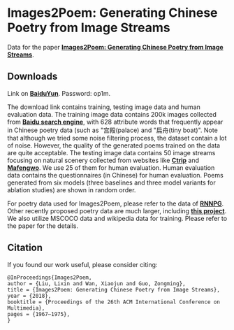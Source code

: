 # Images2Poem: Generating Chinese Poetry from Image Streams
Data for the paper [**Images2Poem: Generating Chinese Poetry from Image Streams**](https://dl.acm.org/doi/10.1145/3240508.3241910).

## Downloads
Link on [**BaiduYun**](https://pan.baidu.com/s/1r5e4z0CtnH0AfAMXPOhNXg). Password: op1m.

The download link contains training, testing image data and human evaluation data. 
The training image data contains 200k images collected from [**Baidu search engine**](http://image.baidu.com/), with 628 attribute words that frequently appear in Chinese poetry data (such as "宫殿(palace) and "扁舟(tiny boat)". Note that although we tried some noise filtering process, the dataset contain a lot of noise. However, the quality of the generated poems trained on the data are quite acceptable.
The testing image data contains 50 image streams focusing on natural scenery collected from websites like [**Ctrip**](http://Ctrip.com) and [**Mafengwo**](http://Mafengwo.cn). We use 25 of them for human evaluation.
Human evaluation data contains the questionnaires (in Chinese) for human evaluation. Poems generated from six models (three baselines and three model variants for ablation studies) are shown in random order.

For poetry data used for Images2Poem, please refer to the data of [**RNNPG**](https://github.com/XingxingZhang/rnnpg). Other recently proposed poetry data are much larger, including [**this project**](https://github.com/chinese-poetry/chinese-poetry).
We also utilize MSCOCO data and wikipedia data for training. Please refer to the paper for the details.

## Citation
If you found our work useful, please consider citing:
```
@InProceedings{Images2Poem,
author = {Liu, Lixin and Wan, Xiaojun and Guo, Zongming},
title = {Images2Poem: Generating Chinese Poetry from Image Streams},
year = {2018},
booktitle = {Proceedings of the 26th ACM International Conference on Multimedia},
pages = {1967–1975},
}
```



